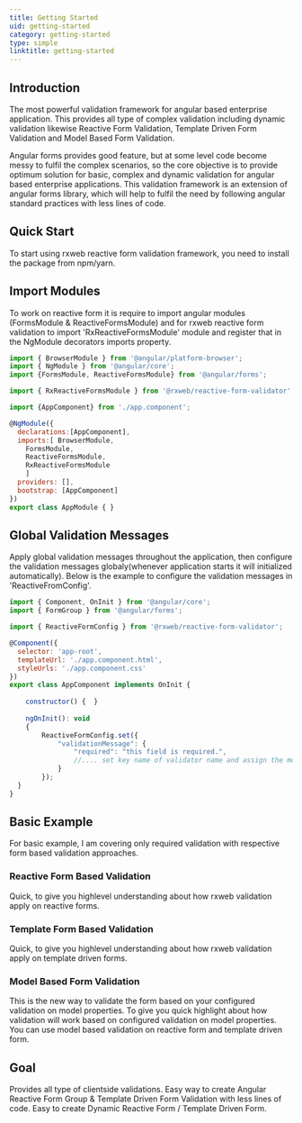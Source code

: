 ```yaml
---
title: Getting Started
uid: getting-started
category: getting-started
type: simple
linktitle: getting-started
---
```

## Introduction
The most powerful validation framework for angular based enterprise application. This provides all type of complex validation including dynamic validation likewise Reactive Form Validation, Template Driven Form Validation and Model Based Form Validation.

Angular forms provides good feature, but at some level code become messy to fulfil the complex scenarios, so the core objective is to provide optimum solution for basic, complex and dynamic validation for angular based enterprise applications. 
This validation framework is an extension of angular forms library, which will help to fulfil the need by following angular standard practices with less lines of code. 



## Quick Start
To start using rxweb reactive form validation framework, you need to install the package from npm/yarn.

## Import Modules
To work on reactive form it is require to import angular modules (FormsModule & ReactiveFormsModule) and for rxweb reactive form validation to import 'RxReactiveFormsModule' module and register that in the NgModule  decorators  imports property.
```js
import { BrowserModule } from '@angular/platform-browser';
import { NgModule } from '@angular/core';
import {FormsModule, ReactiveFormsModule} from '@angular/forms'; 

import { RxReactiveFormsModule } from '@rxweb/reactive-form-validator';

import {AppComponent} from './app.component';

@NgModule({
  declarations:[AppComponent],
  imports:[ BrowserModule, 
	FormsModule,
	ReactiveFormsModule, 
	RxReactiveFormsModule
	] 
  providers: [], 
  bootstrap: [AppComponent]
})
export class AppModule { }
```

## Global Validation Messages
Apply global validation messages throughout the application, then configure the validation messages globaly(whenever application starts it will initialized automatically). 
Below is the example to configure the validation messages in 'ReactiveFromConfig'.
```js
import { Component, OnInit } from '@angular/core';
import { FormGroup } from '@angular/forms';

import { ReactiveFormConfig } from '@rxweb/reactive-form-validator'; 

@Component({
  selector: 'app-root',
  templateUrl: './app.component.html',
  styleUrls: './app.component.css'
})
export class AppComponent implements OnInit {
  
	constructor() {  }
  
	ngOnInit(): void 
	{
		ReactiveFormConfig.set({ 
            "validationMessage": {
                "required": "this field is required.",
				//.... set key name of validator name and assign the message of that particular key.
            }
        });
  }
}
```
## Basic Example
For basic example, I am covering only required validation with respective form based validation approaches.

### Reactive Form Based Validation 
Quick, to give you highlevel understanding about how rxweb validation apply on reactive forms.


### Template Form Based Validation
Quick, to give you highlevel understanding about how rxweb validation apply on template driven forms.

### Model Based Form Validation
This is the new way to validate the form based on your configured validation on model properties. To give you quick highlight about how validation will work based on configured validation on model properties.
You can use model based validation on reactive form and template driven form.


## Goal 
Provides all type of clientside validations.
Easy way to create Angular Reactive Form Group & Template Driven Form Validation with less lines of code.
Easy to create Dynamic Reactive Form / Template Driven Form.

